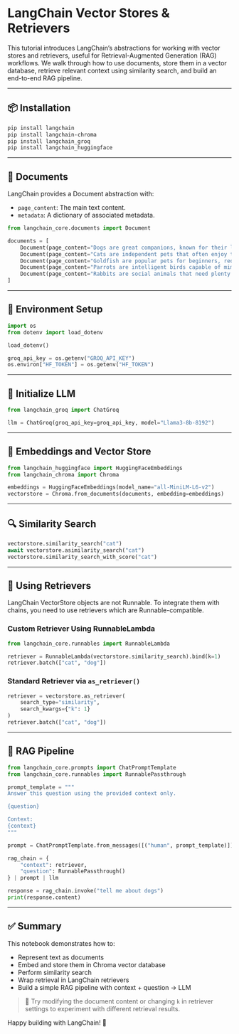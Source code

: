 # LangChain Vector Stores & Retrievers

This tutorial introduces LangChain’s abstractions for working with vector stores and retrievers, useful for Retrieval-Augmented Generation (RAG) workflows. We walk through how to use documents, store them in a vector database, retrieve relevant context using similarity search, and build an end-to-end RAG pipeline.

---

## 📦 Installation

```bash
pip install langchain
pip install langchain-chroma
pip install langchain_groq
pip install langchain_huggingface
```

---

## 📄 Documents

LangChain provides a Document abstraction with:

- `page_content`: The main text content.
- `metadata`: A dictionary of associated metadata.

```python
from langchain_core.documents import Document

documents = [
    Document(page_content="Dogs are great companions, known for their loyalty and friendliness.", metadata={"source": "mammal-pets-doc"}),
    Document(page_content="Cats are independent pets that often enjoy their own space.", metadata={"source": "mammal-pets-doc"}),
    Document(page_content="Goldfish are popular pets for beginners, requiring relatively simple care.", metadata={"source": "fish-pets-doc"}),
    Document(page_content="Parrots are intelligent birds capable of mimicking human speech.", metadata={"source": "bird-pets-doc"}),
    Document(page_content="Rabbits are social animals that need plenty of space to hop around.", metadata={"source": "mammal-pets-doc"}),
]
```

---

## 🔐 Environment Setup

```python
import os
from dotenv import load_dotenv

load_dotenv()

groq_api_key = os.getenv("GROQ_API_KEY")
os.environ["HF_TOKEN"] = os.getenv("HF_TOKEN")
```

---

## 💬 Initialize LLM

```python
from langchain_groq import ChatGroq

llm = ChatGroq(groq_api_key=groq_api_key, model="Llama3-8b-8192")
```

---

## 🧠 Embeddings and Vector Store

```python
from langchain_huggingface import HuggingFaceEmbeddings
from langchain_chroma import Chroma

embeddings = HuggingFaceEmbeddings(model_name="all-MiniLM-L6-v2")
vectorstore = Chroma.from_documents(documents, embedding=embeddings)
```

---

## 🔍 Similarity Search

```python
vectorstore.similarity_search("cat")
await vectorstore.asimilarity_search("cat")
vectorstore.similarity_search_with_score("cat")
```

---

## 🔁 Using Retrievers

LangChain VectorStore objects are not Runnable. To integrate them with chains, you need to use retrievers which are Runnable-compatible.

### Custom Retriever Using RunnableLambda

```python
from langchain_core.runnables import RunnableLambda

retriever = RunnableLambda(vectorstore.similarity_search).bind(k=1)
retriever.batch(["cat", "dog"])
```

### Standard Retriever via `as_retriever()`

```python
retriever = vectorstore.as_retriever(
    search_type="similarity",
    search_kwargs={"k": 1}
)
retriever.batch(["cat", "dog"])
```

---

## 🔗 RAG Pipeline

```python
from langchain_core.prompts import ChatPromptTemplate
from langchain_core.runnables import RunnablePassthrough

prompt_template = """
Answer this question using the provided context only.

{question}

Context:
{context}
"""

prompt = ChatPromptTemplate.from_messages([("human", prompt_template)])

rag_chain = {
    "context": retriever,
    "question": RunnablePassthrough()
} | prompt | llm

response = rag_chain.invoke("tell me about dogs")
print(response.content)
```

---

## ✅ Summary

This notebook demonstrates how to:

- Represent text as documents
- Embed and store them in Chroma vector database
- Perform similarity search
- Wrap retrieval in LangChain retrievers
- Build a simple RAG pipeline with context + question → LLM

> 🧪 Try modifying the document content or changing `k` in retriever settings to experiment with different retrieval results.

Happy building with LangChain! 🚀
